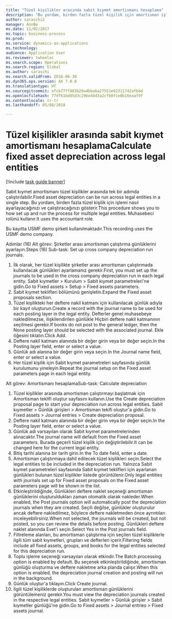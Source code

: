 ```yaml
--- 
title: "Tüzel kişilikler arasında sabit kıymet amortismanı hesaplama"
description: "Bu yordam, birden fazla tüzel kişilik için amortisman işlemini nasıl ayarlayacağınızı ve çalıştıracağınızı gösterir."
author: saraschi2
manager: AnnBe
ms.date: 11/02/2017
ms.topic: business-process
ms.prod: 
ms.service: dynamics-ax-applications
ms.technology: 
audience: Application User
ms.reviewer: twheeloc
ms.search.scope: Operations
ms.search.region: Global
ms.author: saraschi
ms.search.validFrom: 2016-06-30
ms.dyn365.ops.version: AX 7.0.0
ms.translationtype: HT
ms.sourcegitcommit: efcb77ff883b29a4bbaba27551e02311742afbbd
ms.openlocfilehash: 77df61bd85d3c296e44d3a2cfb0fce8b16eaaf9f
ms.contentlocale: tr-tr
ms.lasthandoff: 05/08/2018

---
```

# <a name="calculate-fixed-asset-depreciation-across-legal-entities"></a><span data-ttu-id="a918e-103">Tüzel kişilikler arasında sabit kıymet amortismanı hesaplama</span><span class="sxs-lookup"><span data-stu-id="a918e-103">Calculate fixed asset depreciation across legal entities</span></span>

[!include [task guide banner](../../includes/task-guide-banner.md)]

<span data-ttu-id="a918e-104">Sabit kıymet amortismanı tüzel kişilikler arasında tek bir adımda çalıştırılabilir.</span><span class="sxs-lookup"><span data-stu-id="a918e-104">Fixed asset depreciation can be run across legal entities in a single step.</span></span> <span data-ttu-id="a918e-105">Bu yordam, birden fazla tüzel kişilik için işlemi nasıl ayarlayacağınızı ve çalıştıracağınızı gösterir.</span><span class="sxs-lookup"><span data-stu-id="a918e-105">This procedure shows you to how set up and run the process for multiple legal entities.</span></span> <span data-ttu-id="a918e-106">Muhasebeci rolünü kullanır.</span><span class="sxs-lookup"><span data-stu-id="a918e-106">It uses the accountant role.</span></span>  

<span data-ttu-id="a918e-107">Bu kayıtta USMF demo şirketi kullanılmaktadır.</span><span class="sxs-lookup"><span data-stu-id="a918e-107">This recording uses the USMF demo company.</span></span>


<span data-ttu-id="a918e-108">Adımlar (16) Alt görev: Şirketler arası amortisman çalıştırma günlüklerini ayarlayın.</span><span class="sxs-lookup"><span data-stu-id="a918e-108">Steps (16) Sub-task: Set up cross company depreciation run journals.</span></span> 

1. <span data-ttu-id="a918e-109">İlk olarak, her tüzel kişilikte şirketler arası amortisman çalıştırmada kullanılacak günlükleri ayarlamanız gerekir.</span><span class="sxs-lookup"><span data-stu-id="a918e-109">First, you must set up the journals to be used in the cross company depreciation run in each legal entity.</span></span> <span data-ttu-id="a918e-110">Sabit kıymetler > Kurulum > Sabit kıymet parametreleri'ne gidin.</span><span class="sxs-lookup"><span data-stu-id="a918e-110">Go to Fixed assets > Setup > Fixed assets parameters.</span></span> 
2. <span data-ttu-id="a918e-111">Sabit kıymet teklifleri bölümünü genişletin.</span><span class="sxs-lookup"><span data-stu-id="a918e-111">Expand the Fixed asset proposals section.</span></span> 
3. <span data-ttu-id="a918e-112">Tüzel kişilikteki her deftere nakil katmanı için kullanılacak günlük adıyla bir kayıt oluşturun.</span><span class="sxs-lookup"><span data-stu-id="a918e-112">Create a record with the journal name to be used for each posting layer in the legal entity.</span></span> <span data-ttu-id="a918e-113">Defterler genel muhasebeye nakledilmezse, ilişkilendirilen günlükle Hiçbiri deftere nakil katmanının seçilmesi gerekir.</span><span class="sxs-lookup"><span data-stu-id="a918e-113">If books do not post to the general ledger, then the None posting layer should be selected with the associated journal.</span></span> <span data-ttu-id="a918e-114">Ekle öğesini tıklatın.</span><span class="sxs-lookup"><span data-stu-id="a918e-114">Click Add.</span></span> 
4. <span data-ttu-id="a918e-115">Deftere nakil katmanı alanında bir değer girin veya bir değer seçin.</span><span class="sxs-lookup"><span data-stu-id="a918e-115">In the Posting layer field, enter or select a value.</span></span> 
5. <span data-ttu-id="a918e-116">Günlük adı alanına bir değer girin veya seçin.</span><span class="sxs-lookup"><span data-stu-id="a918e-116">In the Journal name field, enter or select a value.</span></span> 
6. <span data-ttu-id="a918e-117">Her tüzel kişilik için Sabit kıymet parametreleri sayfasında günlük kurulumunu yineleyin.</span><span class="sxs-lookup"><span data-stu-id="a918e-117">Repeat the journal setup on the Fixed asset parameters page in each legal entity.</span></span> 

<span data-ttu-id="a918e-118">Alt görev: Amortismanı hesaplama</span><span class="sxs-lookup"><span data-stu-id="a918e-118">Sub-task: Calculate depreciation</span></span>

1. <span data-ttu-id="a918e-119">Tüzel kişilikler arasında amortisman çalıştırmayı başlatmak için Amortisman teklifi oluştur sayfasını kullanın.</span><span class="sxs-lookup"><span data-stu-id="a918e-119">Use the Create depreciation proposal page to start your depreciation run across legal entities.</span></span> <span data-ttu-id="a918e-120">Sabit kıymetler > Günlük girişleri > Amortisman tekifi oluştur'a gidin.</span><span class="sxs-lookup"><span data-stu-id="a918e-120">Go to Fixed assets > Journal entries > Create depreciation proposal.</span></span> 
2. <span data-ttu-id="a918e-121">Deftere nakil katmanı alanında bir değer girin veya bir değer seçin.</span><span class="sxs-lookup"><span data-stu-id="a918e-121">In the Posting layer field, enter or select a value.</span></span> 
3. <span data-ttu-id="a918e-122">Günlük adı varsayılan olarak Sabit kıymet parametrelerinden alınacaktır.</span><span class="sxs-lookup"><span data-stu-id="a918e-122">The journal name will default from the Fixed asset parameters.</span></span> <span data-ttu-id="a918e-123">Burada geçerli tüzel kişilik için değiştirilebilir.</span><span class="sxs-lookup"><span data-stu-id="a918e-123">It can be changed here for the current legal entity.</span></span> 
4. <span data-ttu-id="a918e-124">Bitiş tarihi alanına bir tarih girin.</span><span class="sxs-lookup"><span data-stu-id="a918e-124">In the To date field, enter a date.</span></span> 
5. <span data-ttu-id="a918e-125">Amortisman çalıştırmaya dahil edilecek tüzel kişilikleri seçin.</span><span class="sxs-lookup"><span data-stu-id="a918e-125">Select the legal entities to be included in the depreciation run.</span></span> <span data-ttu-id="a918e-126">Yalnızca Sabit kıymet parametreleri sayfasında Sabit kıymet teklifleri için ayarlanan günlükleri bulunan tüzel kişilikler listede görüntülenir.</span><span class="sxs-lookup"><span data-stu-id="a918e-126">Only legal entities with journals set up for Fixed asset proposals on the Fixed asset parameters page will be shown in the list.</span></span> 
6. <span data-ttu-id="a918e-127">Etkinleştirildiğinde, Günlükleri deftere naklet seçeneği amortisman günlüklerini oluşturuldukları zaman otomatik olarak nakleder.</span><span class="sxs-lookup"><span data-stu-id="a918e-127">When enabled, the Post journals option will automatically post the depreciation journals when they are created.</span></span> <span data-ttu-id="a918e-128">Seçili değilse, günlükler oluşturulur ancak deftere nakledilmez, böylece deftere nakletmeden önce ayrıntıları inceleyebilirsiniz.</span><span class="sxs-lookup"><span data-stu-id="a918e-128">When not selected, the journals will be created, but not posted, so you can review the details before posting.</span></span> <span data-ttu-id="a918e-129">Günlükleri deftere naklet alanında Evet'i seçin.</span><span class="sxs-lookup"><span data-stu-id="a918e-129">Select Yes in the Post journals field.</span></span> 
7. <span data-ttu-id="a918e-130">Filtreleme alanları, bu amortisman çalıştırma için seçilen tüzel kişiliklerle ilgili tüm sabit kıymetleri, grupları ve defterleri içerir.</span><span class="sxs-lookup"><span data-stu-id="a918e-130">Filtering fields include all fixed assets, groups, and books for the legal entities selected for this depreciation run.</span></span> 
8. <span data-ttu-id="a918e-131">Toplu işleme seçeneği varsayılan olarak etkindir.</span><span class="sxs-lookup"><span data-stu-id="a918e-131">The Batch processing option is enabled by default.</span></span> <span data-ttu-id="a918e-132">Bu seçenek etkinleştirildiğinde, amortisman günlüğü oluşturma ve deftere nakletme arka planda çalışır.</span><span class="sxs-lookup"><span data-stu-id="a918e-132">When this option is enabled, the depreciation journal creation and posting will run in the background.</span></span> 
9. <span data-ttu-id="a918e-133">Günlük oluştur'a tıklayın.</span><span class="sxs-lookup"><span data-stu-id="a918e-133">Click Create journal.</span></span> 
10. <span data-ttu-id="a918e-134">İlgili tüzel kişiliklerde oluşturulan amortisman günlüklerini görüntülemeniz gerekir.</span><span class="sxs-lookup"><span data-stu-id="a918e-134">You must view the depreciation journals created in the respective legal entities.</span></span> <span data-ttu-id="a918e-135">Sabit kıymetler > Günlük girişler > Sabit kıymetler günlüğü'ne gidin.</span><span class="sxs-lookup"><span data-stu-id="a918e-135">Go to Fixed assets > Journal entries > Fixed assets journal.</span></span>

